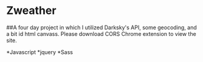 # Zweather

##A four day project in which I utilized Darksky's API, some geocoding, and a bit id html canvass. Please download CORS Chrome extension to view the site.

  *Javascript
  *jquery
  *Sass
